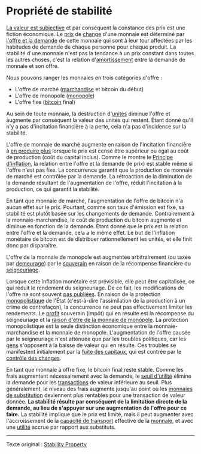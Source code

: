 Propriété de stabilité
======================

[La valeur est subjective](https://fr.wikipedia.org/wiki/Conception_subjective_de_la_valeur) et par conséquent la constance des prix est une fiction économique. Le [prix](ch101-glossary.md#prix) de [change](ch101-glossary.md#échange) d'une monnaie est déterminé par [l'offre et la demande](https://fr.wikipedia.org/wiki/Offre_et_demande) de cette monnaie qui sont à leur tour affectées par les habitudes de demande de chaque personne pour chaque produit. La stabilité d'une monnaie n'est pas la tendance à un prix constant dans toutes les autres choses, c'est la relation d'[amortissement](https://fr.wikipedia.org/wiki/Taux_d%27amortissement_(physique)) entre la demande de monnaie et son offre.

Nous pouvons ranger les monnaies en trois catégories d'offre :

* L'offre de marché ([marchandise](https://www.wikiberal.org/wiki/Monnaie-marchandise) et bitcoin du début)
* L'offre de monopole ([monopole](ch005-money-taxonomy.md))
* L'offre fixe ([bitcoin](https://fr.wikipedia.org/wiki/Bitcoin) final)

Au sein de toute monnaie, la destruction d'[unités](ch101-glossary.md#unité) diminue l'offre et augmente par conséquent la valeur des unités qui restent. Étant donné qu'il n'y a pas d'incitation financière à la perte, cela n'a pas d'incidence sur la stabilité.

L'offre de monnaie de marché augmente en raison de l'incitation financière à [en produire plus](https://fr.wikipedia.org/wiki/Mine_d%27or) lorsque le prix est censé être supérieur ou égal au coût de production (coût du capital inclus). Comme le montre le [Principe d'inflation](ch013-inflation-principle.md), la relation entre l'offre et la demande (le prix) est stable même si l'offre n'est pas fixe. La concurrence garantit que la production de monnaie de marché est contrôlée par la demande. La rétroaction de la diminution de la demande résultant de l'augmentation de l'offre, réduit l'incitation à la production, ce qui garantit la stabilité.

En tant que monnaie de marché, l'augmentation de l'offre de bitcoin n'a aucun effet sur le prix. Pourtant, comme son taux d'émission est fixe, sa stabilité est plutôt basée sur les changements de demande. Contrairement à la monnaie-marchandise, le coût de production du bitcoin augmente et diminue en fonction de la demande. Étant donné que le prix est la relation entre l'offre et la demande, cela a le même effet. Le but de l'inflation monétaire de bitcoin est de distribuer rationnellement les unités, et elle finit donc par disparaître.

L'offre de la monnaie de monopole est augmentée arbitrairement (ou taxée par [demeurage](https://fr.wikipedia.org/wiki/Demeurage_(finance))) par le [souverain](https://fr.wikipedia.org/wiki/Souverainet%C3%A9) en raison de la récompense financière du [seigneuriage](https://fr.wikipedia.org/wiki/Seigneuriage).

Lorsque cette inflation monétaire est prévisible, elle peut être capitalisée, ce qui réduit le rendement du seigneuriage. De ce fait, les modifications de l'offre ne sont souvent [pas publiées](https://www.reuters.com/article/us-venezuela-economy/crisis-hit-venezuela-halts-publication-of-another-major-indicator-idUSKBN16S1YF). En raison de la protection [monopolistique](https://fr.wikipedia.org/wiki/Monopole_public) de l'État (c'est-à-dire l'assimilation de la production à un crime de contrefaçon), la concurrence ne peut pas effectivement limiter les rendements. Le [profit](ch101-glossary.md#profit) souverain (impôt) qui en résulte est la récompense du seigneuriage et la [raison d'être de la monnaie de monopole](ch017-reservation-principle.md). La protection monopolistique est la seule distinction économique entre la monnaie-marchandise et la monnaie de monopole. L'augmentation de l'offre causée par le seigneuriage n'est atténuée que par les troubles politiques, car les [gens](ch101-glossary.md#personne) s'opposent à la baisse de valeur qui en résulte. Ces troubles se manifestent initialement par la [fuite des capitaux](https://fr.wikipedia.org/wiki/Fuite_des_capitaux), qui est contrée par le [contrôle des changes](https://fr.wikipedia.org/wiki/Contr%C3%B4le_des_changes).

En tant que monnaie à offre fixe, le bitcoin final reste stable. Comme les frais augmentent nécessairement avec la demande, le [seuil d'utilité](ch031-utility-threshold-property.md) élimine la demande pour les [transactions](ch101-glossary.md#transaction) de valeur inférieure au seuil. Plus généralement, le niveau des frais augmente jusqu'au point où les [monnaies de substitution](ch026-substitution-principle.md) deviennent plus rentables pour une transaction de valeur donnée. **La stabilité résulte par conséquent de la limitation directe de la demande, au lieu de s'appuyer sur une augmentation de l'offre pour ce faire.** La stabilité implique que le prix est limité, mais il peut augmenter avec l'accroissement de la [capacité de transport](ch018-scalability-principle.md) effective de la [monnaie](ch101-glossary.md#monnaie), et avec une [utilité](ch101-glossary.md#utilité) accrue par rapport aux substituts.

---

Texte original : [Stability Property](https://github.com/libbitcoin/libbitcoin-system/wiki/Stability-Property)